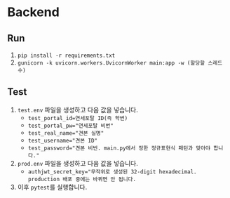 # Backend
## Run
1. `pip install -r requirements.txt`
1. `gunicorn -k uvicorn.workers.UvicornWorker main:app -w (할당할 스레드 수)`
## Test
1. `test.env` 파일을 생성하고 다음 값을 넣습니다.
    - `test_portal_id=연세포탈 ID(즉 학번)`
    - `test_portal_pw="연세포탈 비번"`
    - `test_real_name="견본 실명"`
    - `test_username="견본 ID"`
    - `test_password="견본 비번. main.py에서 정한 정규표현식 패턴과 맞아야 합니다."`
1. `prod.env` 파일을 생성하고 다음 값을 넣습니다.
    - `authjwt_secret_key="무작위로 생성된 32-digit hexadecimal. production 배포 중에는 바뀌면 안 됩니다.`
1. 이후 `pytest`를 실행합니다.